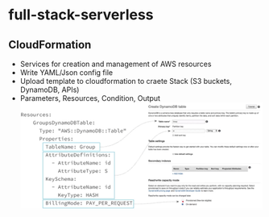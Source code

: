 # full-stack-serverless

## CloudFormation
- Services for creation and management of AWS resources
- Write YAML/Json config file
- Upload template to cloudformation to craete Stack (S3 buckets, DynamoDB, APIs)
- Parameters, Resources, Condition, Output
![CloudFormation](./fig/CloudFormation.png)